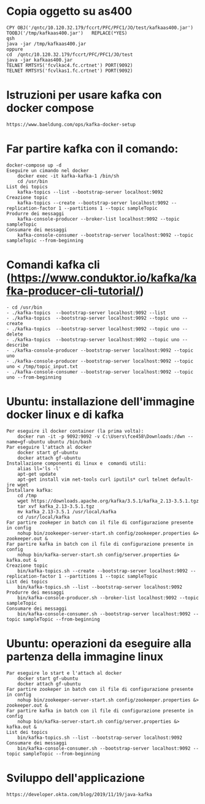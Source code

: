 # Copia oggetto su as400
    CPY OBJ('/qntc/10.120.32.179/fccrt/PFC/PFC1/JO/test/kafkaas400.jar') 
    TOOBJ('/tmp/kafkaas400.jar')   REPLACE(*YES)
    qsh
    java -jar /tmp/kafkaas400.jar
    oppure 
    cd  /qntc/10.120.32.179/fccrt/PFC/PFC1/JO/test
    java -jar kafkaas400.jar
    TELNET RMTSYS('fcvlkac4.fc.crtnet') PORT(9092)    
    TELNET RMTSYS('fcvlkas1.fc.crtnet') PORT(9092)    
# Istruzioni per usare kafka con docker compose
    https://www.baeldung.com/ops/kafka-docker-setup
# Far partire kafka con il comando:
    docker-compose up -d
    Eseguire un cimando nel docker
        docker exec -it kafka-kafka-1 /bin/sh  
        cd /usr/bin  
    List dei topics
        kafka-topics --list --bootstrap-server localhost:9092
    Creazione topic
        kafka-topics --create --bootstrap-server localhost:9092 --replication-factor 1 --partitions 1 --topic sampleTopic
    Produrre dei messaggi
        kafka-console-producer --broker-list localhost:9092 --topic sampleTopic
    Consumare dei messaggi
        kafka-console-consumer --bootstrap-server localhost:9092 --topic sampleTopic --from-beginning

# Comandi kafka cli (https://www.conduktor.io/kafka/kafka-producer-cli-tutorial/)
    - cd /usr/bin
    - ./kafka-topics  --bootstrap-server localhost:9092 --list
    - ./kafka-topics  --bootstrap-server localhost:9092 --topic uno --create
    - ./kafka-topics  --bootstrap-server localhost:9092 --topic uno --delete
    - ./kafka-topics  --bootstrap-server localhost:9092 --topic uno --describe
    - ./kafka-console-producer --bootstrap-server localhost:9092 --topic uno
    - ./kafka-console-producer --bootstrap-server localhost:9092 --topic uno < /tmp/topic_input.txt
    - ./kafka-console-consumer --bootstrap-server localhost:9092 --topic uno --from-beginning

# ############################################################################################################################################
# Ubuntu: installazione dell'immagine docker linux e di kafka
    Per eseguire il docker container (la prima volta):
        docker run -it -p 9092:9092 -v C:\Users\fce458\Downloads:/dwn --name=gf-ubuntu ubuntu /bin/bash 
    Par eseguire l'attach al docker
        docker start gf-ubuntu
        docker attach gf-ubuntu
    Installazione componenti di linux e  comandi utili:
        alias ll='ls -l'
        apt-get update
        apt-get install vim net-tools curl iputils* curl telnet default-jre wget 
    Installare kafka:
        cd /tmp
        wget https://downloads.apache.org/kafka/3.5.1/kafka_2.13-3.5.1.tgz
        tar xvf kafka_2.13-3.5.1.tgz
        mv kafka_2.13-3.5.1 /usr/local/kafka
        cd /usr/local/kafka
    Far partire zookeper in batch con il file di configurazione presente in config
        nohup bin/zookeeper-server-start.sh config/zookeeper.properties &> zookeeper.out &
    Far partire kafka in batch con il file di configurazione presente in config        
        nohup bin/kafka-server-start.sh config/server.properties &> kafka.out &
    Creazione topic
        bin/kafka-topics.sh --create --bootstrap-server localhost:9092 --replication-factor 1 --partitions 1 --topic sampleTopic
    List dei topics
        bin/kafka-topics.sh --list --bootstrap-server localhost:9092
    Produrre dei messaggi
        bin/kafka-console-producer.sh --broker-list localhost:9092 --topic sampleTopic
    Consumare dei messaggi
        bin/kafka-console-consumer.sh --bootstrap-server localhost:9092 --topic sampleTopic --from-beginning

# Ubuntu: operazioni da eseguire alla partenza della immagine linux
    Par eseguire lo start e l'attach al docker
        docker start gf-ubuntu
        docker attach gf-ubuntu
    Far partire zookeper in batch con il file di configurazione presente in config
        nohup bin/zookeeper-server-start.sh config/zookeeper.properties &> zookeeper.out &
    Far partire kafka in batch con il file di configurazione presente in config        
        nohup bin/kafka-server-start.sh config/server.properties &> kafka.out &
    List dei topics
        bin/kafka-topics.sh --list --bootstrap-server localhost:9092
    Consumare dei messaggi
        bin/kafka-console-consumer.sh --bootstrap-server localhost:9092 --topic sampleTopic --from-beginning

# Sviluppo dell'applicazione 
    https://developer.okta.com/blog/2019/11/19/java-kafka